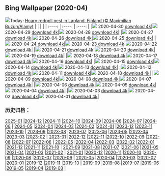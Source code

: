 ## Bing Wallpaper (2020-04)
![](http://cn.bing.com/th?id=OHR.ArcticRedpoll_EN-US5881398714_UHD.jpg&w=1000)Today: [Hoary redpoll nest in Lapland, Finland (© Maximilian Buzun/Alamy)](http://cn.bing.com/th?id=OHR.ArcticRedpoll_EN-US5881398714_UHD.jpg)
|      |      |      |
| :----: | :----: | :----: |
|![](http://cn.bing.com/th?id=OHR.ArcticRedpoll_EN-US5881398714_UHD.jpg&pid=hp&w=384&h=216&rs=1&c=4) 2020-04-30 [download 4k](http://cn.bing.com/th?id=OHR.ArcticRedpoll_EN-US5881398714_UHD.jpg)|![](http://cn.bing.com/th?id=OHR.PalouseSpring_EN-US5686949948_UHD.jpg&pid=hp&w=384&h=216&rs=1&c=4) 2020-04-29 [download 4k](http://cn.bing.com/th?id=OHR.PalouseSpring_EN-US5686949948_UHD.jpg)|![](http://cn.bing.com/th?id=OHR.SalisburyCathedral_EN-US5389036397_UHD.jpg&pid=hp&w=384&h=216&rs=1&c=4) 2020-04-28 [download 4k](http://cn.bing.com/th?id=OHR.SalisburyCathedral_EN-US5389036397_UHD.jpg)|
|![](http://cn.bing.com/th?id=OHR.SouthAmericanTapir_EN-US5286179280_UHD.jpg&pid=hp&w=384&h=216&rs=1&c=4) 2020-04-27 [download 4k](http://cn.bing.com/th?id=OHR.SouthAmericanTapir_EN-US5286179280_UHD.jpg)|![](http://cn.bing.com/th?id=OHR.RubySunset_EN-US0913610079_UHD.jpg&pid=hp&w=384&h=216&rs=1&c=4) 2020-04-26 [download 4k](http://cn.bing.com/th?id=OHR.RubySunset_EN-US0913610079_UHD.jpg)|![](http://cn.bing.com/th?id=OHR.FalklandRockhoppers_EN-US0783607730_UHD.jpg&pid=hp&w=384&h=216&rs=1&c=4) 2020-04-25 [download 4k](http://cn.bing.com/th?id=OHR.FalklandRockhoppers_EN-US0783607730_UHD.jpg)|
|![](http://cn.bing.com/th?id=OHR.MegellanicCloud_EN-US0392587311_UHD.jpg&pid=hp&w=384&h=216&rs=1&c=4) 2020-04-24 [download 4k](http://cn.bing.com/th?id=OHR.MegellanicCloud_EN-US0392587311_UHD.jpg)|![](http://cn.bing.com/th?id=OHR.KingEider_EN-US7654847363_UHD.jpg&pid=hp&w=384&h=216&rs=1&c=4) 2020-04-23 [download 4k](http://cn.bing.com/th?id=OHR.KingEider_EN-US7654847363_UHD.jpg)|![](http://cn.bing.com/th?id=OHR.KauriTree_EN-US7535687512_UHD.jpg&pid=hp&w=384&h=216&rs=1&c=4) 2020-04-22 [download 4k](http://cn.bing.com/th?id=OHR.KauriTree_EN-US7535687512_UHD.jpg)|
|![](http://cn.bing.com/th?id=OHR.GPS_EN-US1004072291_UHD.jpg&pid=hp&w=384&h=216&rs=1&c=4) 2020-04-21 [download 4k](http://cn.bing.com/th?id=OHR.GPS_EN-US1004072291_UHD.jpg)|![](http://cn.bing.com/th?id=OHR.GardenHolland_EN-US6082654561_UHD.jpg&pid=hp&w=384&h=216&rs=1&c=4) 2020-04-20 [download 4k](http://cn.bing.com/th?id=OHR.GardenHolland_EN-US6082654561_UHD.jpg)|![](http://cn.bing.com/th?id=OHR.NeistPoint_EN-US7359967278_UHD.jpg&pid=hp&w=384&h=216&rs=1&c=4) 2020-04-19 [download 4k](http://cn.bing.com/th?id=OHR.NeistPoint_EN-US7359967278_UHD.jpg)|
|![](http://cn.bing.com/th?id=OHR.VernalFalls_EN-US7280300409_UHD.jpg&pid=hp&w=384&h=216&rs=1&c=4) 2020-04-18 [download 4k](http://cn.bing.com/th?id=OHR.VernalFalls_EN-US7280300409_UHD.jpg)|![](http://cn.bing.com/th?id=OHR.AlgonquinGrouse_EN-US1800161492_UHD.jpg&pid=hp&w=384&h=216&rs=1&c=4) 2020-04-17 [download 4k](http://cn.bing.com/th?id=OHR.AlgonquinGrouse_EN-US1800161492_UHD.jpg)|![](http://cn.bing.com/th?id=OHR.NBNMSipapu_EN-US7081783490_UHD.jpg&pid=hp&w=384&h=216&rs=1&c=4) 2020-04-16 [download 4k](http://cn.bing.com/th?id=OHR.NBNMSipapu_EN-US7081783490_UHD.jpg)|
|![](http://cn.bing.com/th?id=OHR.FataMorgana_EN-US6912310006_UHD.jpg&pid=hp&w=384&h=216&rs=1&c=4) 2020-04-15 [download 4k](http://cn.bing.com/th?id=OHR.FataMorgana_EN-US6912310006_UHD.jpg)|![](http://cn.bing.com/th?id=OHR.BWFlipper_EN-US6781394552_UHD.jpg&pid=hp&w=384&h=216&rs=1&c=4) 2020-04-14 [download 4k](http://cn.bing.com/th?id=OHR.BWFlipper_EN-US6781394552_UHD.jpg)|![](http://cn.bing.com/th?id=OHR.WatChaloem_EN-US6655091903_UHD.jpg&pid=hp&w=384&h=216&rs=1&c=4) 2020-04-13 [download 4k](http://cn.bing.com/th?id=OHR.WatChaloem_EN-US6655091903_UHD.jpg)|
|![](http://cn.bing.com/th?id=OHR.EuropeanRabbitGreeting_EN-US6522640634_UHD.jpg&pid=hp&w=384&h=216&rs=1&c=4) 2020-04-12 [download 4k](http://cn.bing.com/th?id=OHR.EuropeanRabbitGreeting_EN-US6522640634_UHD.jpg)|![](http://cn.bing.com/th?id=OHR.USSDRUM_EN-US6342955990_UHD.jpg&pid=hp&w=384&h=216&rs=1&c=4) 2020-04-11 [download 4k](http://cn.bing.com/th?id=OHR.USSDRUM_EN-US6342955990_UHD.jpg)|![](http://cn.bing.com/th?id=OHR.SpiritSiblings_EN-US6114755924_UHD.jpg&pid=hp&w=384&h=216&rs=1&c=4) 2020-04-10 [download 4k](http://cn.bing.com/th?id=OHR.SpiritSiblings_EN-US6114755924_UHD.jpg)|
|![](http://cn.bing.com/th?id=OHR.UnicornoftheSea_EN-US2782700254_UHD.jpg&pid=hp&w=384&h=216&rs=1&c=4) 2020-04-09 [download 4k](http://cn.bing.com/th?id=OHR.UnicornoftheSea_EN-US2782700254_UHD.jpg)|![](http://cn.bing.com/th?id=OHR.SantoriniAerial_EN-US2668882319_UHD.jpg&pid=hp&w=384&h=216&rs=1&c=4) 2020-04-08 [download 4k](http://cn.bing.com/th?id=OHR.SantoriniAerial_EN-US2668882319_UHD.jpg)|![](http://cn.bing.com/th?id=OHR.PinkMoon_EN-US2450317197_UHD.jpg&pid=hp&w=384&h=216&rs=1&c=4) 2020-04-07 [download 4k](http://cn.bing.com/th?id=OHR.PinkMoon_EN-US2450317197_UHD.jpg)|
|![](http://cn.bing.com/th?id=OHR.CastleDay_EN-US2318801501_UHD.jpg&pid=hp&w=384&h=216&rs=1&c=4) 2020-04-06 [download 4k](http://cn.bing.com/th?id=OHR.CastleDay_EN-US2318801501_UHD.jpg)|![](http://cn.bing.com/th?id=OHR.KissimmeeFrog_EN-US2219789542_UHD.jpg&pid=hp&w=384&h=216&rs=1&c=4) 2020-04-05 [download 4k](http://cn.bing.com/th?id=OHR.KissimmeeFrog_EN-US2219789542_UHD.jpg)|![](http://cn.bing.com/th?id=OHR.Pronghorn_EN-US2087267252_UHD.jpg&pid=hp&w=384&h=216&rs=1&c=4) 2020-04-04 [download 4k](http://cn.bing.com/th?id=OHR.Pronghorn_EN-US2087267252_UHD.jpg)|
|![](http://cn.bing.com/th?id=OHR.PlaceofRainbows_EN-US1936881347_UHD.jpg&pid=hp&w=384&h=216&rs=1&c=4) 2020-04-03 [download 4k](http://cn.bing.com/th?id=OHR.PlaceofRainbows_EN-US1936881347_UHD.jpg)|![](http://cn.bing.com/th?id=OHR.PascuaFlorida_EN-US1819624171_UHD.jpg&pid=hp&w=384&h=216&rs=1&c=4) 2020-04-02 [download 4k](http://cn.bing.com/th?id=OHR.PascuaFlorida_EN-US1819624171_UHD.jpg)|![](http://cn.bing.com/th?id=OHR.CensusDay_EN-US9512023842_UHD.jpg&pid=hp&w=384&h=216&rs=1&c=4) 2020-04-01 [download 4k](http://cn.bing.com/th?id=OHR.CensusDay_EN-US9512023842_UHD.jpg)|
### 历史归档：
[2025-01](/picture/2025-01/) |[2024-12](/picture/2024-12/) |[2024-11](/picture/2024-11/) |[2024-10](/picture/2024-10/) |[2024-09](/picture/2024-09/) |[2024-08](/picture/2024-08/) |[2024-07](/picture/2024-07/) |[2024-06](/picture/2024-06/) |
[2024-05](/picture/2024-05/) |[2024-04](/picture/2024-04/) |[2024-03](/picture/2024-03/) |[2024-02](/picture/2024-02/) |[2024-01](/picture/2024-01/) |[2023-12](/picture/2023-12/) |[2023-11](/picture/2023-11/) |[2023-10](/picture/2023-10/) |
[2023-09](/picture/2023-09/) |[2023-08](/picture/2023-08/) |[2023-07](/picture/2023-07/) |[2023-06](/picture/2023-06/) |[2023-05](/picture/2023-05/) |[2023-04](/picture/2023-04/) |[2023-03](/picture/2023-03/) |[2023-02](/picture/2023-02/) |
[2023-01](/picture/2023-01/) |[2022-12](/picture/2022-12/) |[2022-11](/picture/2022-11/) |[2022-10](/picture/2022-10/) |[2022-09](/picture/2022-09/) |[2022-08](/picture/2022-08/) |[2022-07](/picture/2022-07/) |[2022-06](/picture/2022-06/) |
[2022-05](/picture/2022-05/) |[2022-04](/picture/2022-04/) |[2022-03](/picture/2022-03/) |[2022-02](/picture/2022-02/) |[2022-01](/picture/2022-01/) |[2021-12](/picture/2021-12/) |[2021-11](/picture/2021-11/) |[2021-10](/picture/2021-10/) |
[2021-09](/picture/2021-09/) |[2021-08](/picture/2021-08/) |[2021-07](/picture/2021-07/) |[2021-06](/picture/2021-06/) |[2021-05](/picture/2021-05/) |[2021-04](/picture/2021-04/) |[2021-03](/picture/2021-03/) |[2021-02](/picture/2021-02/) |
[2021-01](/picture/2021-01/) |[2020-12](/picture/2020-12/) |[2020-11](/picture/2020-11/) |[2020-10](/picture/2020-10/) |[2020-09](/picture/2020-09/) |[2020-08](/picture/2020-08/) |[2020-07](/picture/2020-07/) |[2020-06](/picture/2020-06/) |
[2020-05](/picture/2020-05/) |[2020-04](/picture/2020-04/) |[2020-03](/picture/2020-03/) |[2020-02](/picture/2020-02/) |[2020-01](/picture/2020-01/) |[2019-12](/picture/2019-12/) |[2019-11](/picture/2019-11/) |[2019-10](/picture/2019-10/) |
[2019-09](/picture/2019-09/) |[2019-08](/picture/2019-08/) |[2019-07](/picture/2019-07/) |[2019-06](/picture/2019-06/) |[2019-05](/picture/2019-05/) |[2019-04](/picture/2019-04/) |[2019-03](/picture/2019-03/) |
